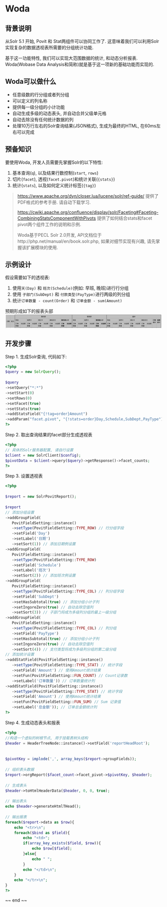 # Woda
## 背景说明
从Solr 5.1 开始, Povit 和 Stat两组件可以协同工作了. 这意味着我们可以利用Solr实现复杂的数据透视表所需要的分组统计功能. 

基于这一功能特性, 我们可以实现大范围数据的统计, 和动态分析报表. Woda(Wobase Data Analysis和简称)就是基于这一项新的基础功能而实现的.

## Woda可以做什么
* 任意级数的行分组或者列分组
* 可以定义的列名称
* 提供每一级分组的小计功能
* 自动生成多级的动态表头, 并自动合并父级单元格
* 自动去除没有任何统计数据的列
* 处理10万行左右的Solr查询结果(JSON格式), 生成为最终的HTML, 在60ms左右可以完成

## 预备知识
要使用Woda, 开发人员需要先掌握Solr的以下特性:

1. 基本查询(`q`), 以及结果行数控制(`start`, `rows`)
2. 切片(`facet`), 透视(`facet.pivot`)和统计关联(`{stats}`)
3. 统计(`stats`), 以及如何定义统计标签(`{tag}`)

> https://www.apache.org/dyn/closer.lua/lucene/solr/ref-guide/ 提供了PDF格式的参考手册. 请自动下载学习.
> 
> https://cwiki.apache.org/confluence/display/solr/Faceting#Faceting-CombiningStatsComponentWithPivots 提供了如何结合stats和facet pivot两个组件工作的说明和示例.
> 
> Woda基于PECL Solr 2.0开发, API文档位于http://php.net/manual/en/book.solr.php, 如果对细节实现有兴趣, 请先掌握该扩展模块的使用.

## 示例设计

假设需要如下的透视表:
1. 使用`天(Day)` 和 `班次(Schedule)`(例如: 早班, 晚班)进行行分组
2. 使用 `子部门(SubDept)` 和 `付款类型(PayType)`进行两级的列分组
3. 统计`订单数量 - count(Order)` 和 `订单金额 - sum(Amount)`

预期形成如下的报表头部
![表头](example_rpt_head.png)

## 开发步骤

Step 1. 生成Solr查询, 代码如下:

~~~php
<?php
$query = new SolrQuery();

$query
->setQuery("*:*")
->setStart(0)
->setRows(0)
->setFacet(true)
->setStats(true)
->addStatsField("{!tag=order}Amount")
->addParam("facet.pivot", "{!stats=order}Day,Schedule,SubDept,PayType");
?>
~~~

Step 2. 取出查询结果的facet部分生成透视表

~~~php
<?php
// 具体的Solr服务器配置, 请自行设置
$client = new SolrClient($config);
$pivotData = $client->query($query)->getResponse()->facet_counts;
?>
~~~

Step 3. 设置透视表

~~~php
<?php

$report = new SolrPovitReport();

$report
// 添加分组设置
->addGroupField(
   PovitFieldSetting::instance()
   ->setType(PovitFieldSetting::TYPE_ROW) // 行分组字段
   ->setField('Day')
   ->setLabel('日期')
   ->setSort(1)) // 添加日期例设置
->addGroupField(
   PovitFieldSetting::instance()
   ->setType(PovitFieldSetting::TYPE_ROW)
   ->setField('Schedule')
   ->setLabel('班次')
   ->setSort(2)) // 添加班次例设置
->addGroupField(
   PovitFieldSetting::instance()
   ->setType(PovitFieldSetting::TYPE_COL) // 列分组字段
   ->setField('SubDept')
   ->setHasSubtotal(true) // 添加分组小计子列
   ->setIngoreZero(true) // 自动去除空值列
   ->setSort(3)) // 子部门将成为多级列分组的最上一级分组
->addGroupField(
   PovitFieldSetting::instance()
   ->setType(PovitFieldSetting::TYPE_COL) // 列分组
   ->setField('PayType')
   ->setHasSubtotal(true) // 添加分组小计子列
   ->setIngoreZero(true) // 自动去除空值列
   ->setSort(4)) // 支付类型将成为多级列分组的第二级分组
// 添加统计设置
->addStatField(PovitFieldSetting::instance()
   ->setType(PovitFieldSetting::TYPE_STAT) // 统计字段
   ->setField('Amount') // 使用Amount统计结果
   ->setFun(PovitFieldSetting::FUN_COUNT) // Count记录数
   ->setLabel('订单数量')) // 订单数量统计列
->addStatField(PovitFieldSetting::instance()
   ->setType(PovitFieldSetting::TYPE_STAT) // 统计字段
   ->setField('Amount') // 使用Amount统计结果
   ->setFun(PovitFieldSetting::FUN_SUM) // Sum 记录值
   ->setLabel('总金额')); // 订单总金额统计列
?>
~~~

Step 4. 生成动态表头和报表

~~~php
<?php
//构造一个虚拟的树根节点, 用于挂载表树头结构
$header = HeaderTreeNode::instance()->setField('reportHeadRoot');


$pivotKey = implode(',', array_keys($report->groupFields));

// 组织表头数据 
$report->orgReport($facet_count->facet_pivot->$pivotKey, $header);

// 生成表头
$header->toHtmlHeaderData($header, 0, 0, true);

// 输出表头
echo $header->generateHtmlTHead();

// 输出报表
foreach($report->data as $row){
    echo "<tr>\n";
    foreach($bind as $field){
        echo "<td>";
        if(array_key_exists($field, $row)){
            echo $row[$field];
        }else{
            echo " ";
        }
        echo "</td>\n";
    }
    echo "</tr>\n";
}
?>
~~~


~~ end ~~